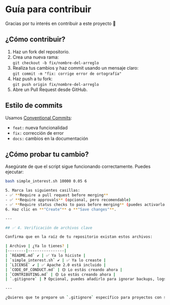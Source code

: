 # Guía para contribuir

Gracias por tu interés en contribuir a este proyecto 🚀

## ¿Cómo contribuir?

1. Haz un fork del repositorio.
2. Crea una nueva rama:  
   `git checkout -b fix/nombre-del-arreglo`
3. Realiza tus cambios y haz commit usando un mensaje claro:  
   `git commit -m "fix: corrige error de ortografía"`
4. Haz push a tu fork:  
   `git push origin fix/nombre-del-arreglo`
5. Abre un Pull Request desde GitHub.

## Estilo de commits

Usamos [Conventional Commits](https://www.conventionalcommits.org/):
- `feat:` nueva funcionalidad
- `fix:` corrección de error
- `docs:` cambios en la documentación

## ¿Cómo probar tu cambio?

Asegúrate de que el script sigue funcionando correctamente. Puedes ejecutar:

```bash
bash simple_interest.sh 10000 0.05 6

5. Marca las siguientes casillas:
- ✅ **Require a pull request before merging**
- ✅ **Require approvals** (opcional, pero recomendable)
- ✅ **Require status checks to pass before merging** (puedes activarlo más adelante si tienes CI)
6. Haz clic en **"Create"** o **"Save changes"**.

---

## ✅ 4. Verificación de archivos clave

Confirma que en la raíz de tu repositorio existan estos archivos:

| Archivo | ¿Ya lo tienes? |
|--------|----------------|
| `README.md` ✔ | ✅ Ya lo hiciste |
| `simple_interest.sh` ✔ | ✅ Ya lo creaste |
| `LICENSE` ✔ | ✅ Apache 2.0 está incluido |
| `CODE_OF_CONDUCT.md` | 🟡 Lo estás creando ahora |
| `CONTRIBUTING.md` | 🟡 Lo estás creando ahora |
| `.gitignore` | ❓ Opcional, puedes añadirlo para ignorar backups, logs, etc. (¿te lo agrego?) |

---

¿Quieres que te prepare un `.gitignore` específico para proyectos con scripts bash? ¿O necesitas ayuda con el Pull Request de prueba?
